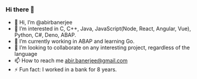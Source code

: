 ### Hi there 👋
- 👋 Hi, I’m @abirbanerjee
- 👀 I’m interested in C, C++, Java, JavaScript(Node, React, Angular, Vue), Python, C#, Deno, ABAP.
- 🌱 I’m currently working in ABAP and learning Go.
- 💞️ I’m looking to collaborate on any interesting project, regardless of the language
- 📫 How to reach me abir.banerjee@gmail.com
- ⚡ Fun fact: I worked in a bank for 8 years.

<!---
abirbanerjee/abirbanerjee is a ✨ special ✨ repository because its `README.md` (this file) appears on your GitHub profile.
You can click the Preview link to take a look at your changes.
--->

<!--
**abirbanerjee/abirbanerjee** is a ✨ _special_ ✨ repository because its `README.md` (this file) appears on your GitHub profile.

Here are some ideas to get you started:

- 🔭 I’m currently working on ...
- 🌱 I’m currently learning ...
- 👯 I’m looking to collaborate on ...
- 🤔 I’m looking for help with ...
- 💬 Ask me about ...
- 📫 How to reach me: ...
- 😄 Pronouns: ...
- ⚡ Fun fact: ...
-->
